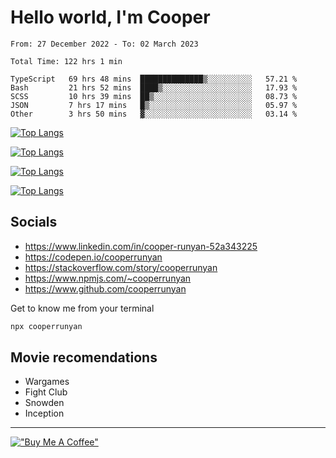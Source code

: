 # Hello world, I'm Cooper

<!--START_SECTION:waka-->

```text
From: 27 December 2022 - To: 02 March 2023

Total Time: 122 hrs 1 min

TypeScript   69 hrs 48 mins  ██████████████▒░░░░░░░░░░   57.21 %
Bash         21 hrs 52 mins  ████▒░░░░░░░░░░░░░░░░░░░░   17.93 %
SCSS         10 hrs 39 mins  ██▒░░░░░░░░░░░░░░░░░░░░░░   08.73 %
JSON         7 hrs 17 mins   █▒░░░░░░░░░░░░░░░░░░░░░░░   05.97 %
Other        3 hrs 50 mins   ▓░░░░░░░░░░░░░░░░░░░░░░░░   03.14 %
```

<!--END_SECTION:waka-->

[![Top Langs](https://github-readme-stats-git-masterrstaa-rickstaa.vercel.app/api?username=cooperrunyan&show_icons=true&border_color=555555&count_private=true&theme=github_dark&#gh-dark-mode-only)](https://github.com/anuraghazra/github-readme-stats#gh-dark-mode-only)

[![Top Langs](https://github-readme-stats-git-masterrstaa-rickstaa.vercel.app/api?username=cooperrunyan&show_icons=true&count_private=true&border_color=555555&theme=github_default&#gh-light-mode-only)](https://github.com/anuraghazra/github-readme-stats#gh-light-mode-only)

[![Top Langs](https://github-readme-stats-git-masterrstaa-rickstaa.vercel.app/api/top-langs/?username=cooperrunyan&show_icons=true&count_private=true&layout=compact&border_color=555555&theme=github_dark&#gh-dark-mode-only)](https://github.com/anuraghazra/github-readme-stats#gh-dark-mode-only)

[![Top Langs](https://github-readme-stats-git-masterrstaa-rickstaa.vercel.app/api/top-langs/?username=cooperrunyan&show_icons=true&count_private=true&layout=compact&border_color=555555&theme=github_default&#gh-light-mode-only)](https://github.com/anuraghazra/github-readme-stats#gh-light-mode-only)

## Socials

- https://www.linkedin.com/in/cooper-runyan-52a343225
- https://codepen.io/cooperrunyan
- https://stackoverflow.com/story/cooperrunyan
- https://www.npmjs.com/~cooperrunyan
- https://www.github.com/cooperrunyan

Get to know me from your terminal
```bash
npx cooperrunyan
```


## Movie recomendations

- Wargames
- Fight Club
- Snowden
- Inception

---

[!["Buy Me A Coffee"](https://www.buymeacoffee.com/assets/img/custom_images/orange_img.png)](https://www.buymeacoffee.com/cooperrunyanE)
